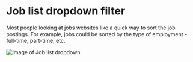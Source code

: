 # Job list dropdown filter

Most people looking at jobs websites like a quick way to sort the job postings. For example, jobs could be sorted by the type of employment - full-time, part-time, etc.

![Image of Job list dropdown](../.gitbook/assets/173.png)
